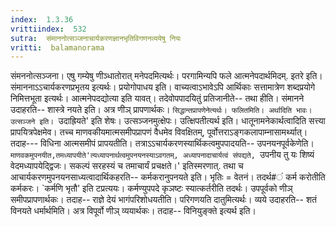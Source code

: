 ```yaml
---
index:  1.3.36
vrittiindex:  532
sutra:  संमाननोत्सञ्जनाचार्यकरणज्ञानभृतिविगणनव्ययेषु नियः
vritti:  balamanorama 
---
```


संमननोत्सञ्जना। एषु गम्येषु णीञ्धातोरात् मनेपदमित्यर्थः। परगामिन्यपि फले आत्मनेपदार्थमिदम्. इतरे इति। संमाननाऽऽचार्यकरणप्रभृतय इत्यर्थः। प्रयोगोपाधय इति। वाच्यत्वाऽभावेऽपि आर्थिकाः सत्तामात्रेण शब्दप्रयोगे निमित्तभूता इत्यर्थः। आत्मनेपदद्योत्या इति यावत्। तदेवोपपादयितुं प्रतिजानीते-- तथा हीति। संमानने उदाहरति-- शास्त्रे नयते इति। अत्र णीञ् प्रापणार्थकः। `सिद्धान्तप्रापणेनेत्यर्थः। फलितमिति। अर्थादिति भावः। उत्सञ्जने इति। `उदाह्रियते' इति शेषः। उत्सञ्जनमुत्क्षेपः। उत्क्षिपतीत्यर्थ इति। धातूनामनेकार्थत्वादिति सत्त्या प्रापयित्रपेक्षमेव। तच्च माणवकीयमात्मसमीपप्रापणं वैधमेव विवक्षितम्, पूर्वोत्तराऽङ्गकलापाम्नासामर्थ्यात्। तदाह--- विधिना आत्मसमीपं प्रापयतीति। तत्राऽऽचार्यकरणस्यार्थिकत्वमुपपादयति-- उपनयनपूर्वकेणेति। `माणवकमुपनयीत,तमध्यापयीते'त्यध्यापनार्थत्वमुपनयनस्याऽवगतम्, अध्यापनादाचार्यत्वं संपद्यते, `उपनीय तु यः शिष्यं वेदमध्यापयेद्द्विजः। सकल्पं सरहस्यं च तमाचार्यं प्रचक्षते।' इतिस्मरणात्. तथा च आचार्यकरणमुपनयनसाध्यत्वादार्थिकहरति-- कर्मकरानुपनयते इति। भृतिः = वेतनं। तदर्थ#ं कर्म करोतीति कर्मकरः। `कर्मणि भृतौ' इति टप्रत्ययः। कर्मण्युपपदे कृञष्टः स्यात्कर्तरीति तदर्थः। उपपूर्वको णीञ् समीपप्रापणार्थकः। तदाह-- राज्ञे देयं भागंपरिशोधयतीति। परिगणयति दातुमित्यर्थः। व्यये उदाहरति-- शतं विनयते धर्मार्थमिति। अत्र विपूर्वो णीञ् व्ययार्थकः। तदाह-- विनियुङ्क्ते इत्यर्थ इति। 

